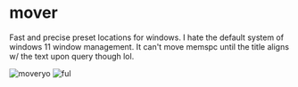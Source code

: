 # mover
 Fast and precise preset locations for windows. I hate the default system of windows 11 window management.
 It can't move memspc until the title aligns w/ the text upon query though lol.
 
![moveryo](https://github.com/samcoble/mover/assets/32228102/51b31c44-cbd4-44b4-9570-9238fc698fd8)
![ful](https://github.com/samcoble/mover/assets/32228102/750013cb-ed33-4787-9f49-63435bc79042)
